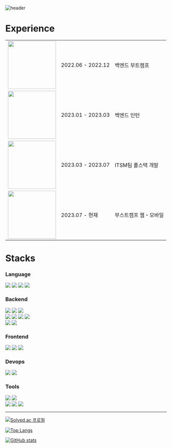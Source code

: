![header](https://capsule-render.vercel.app/api?type=waving&color=gradient&customColorList=2,3,4,12,19,21,22,24,30&height=150&section=header&text=KKG&fontAlignY=30&fontSize=55)

# Experience

<table>
  <tr>
    <td><image src="https://github.com/kkg5/kkg5/assets/97646802/7b298df9-7672-4e00-aa96-de37a4059025" width=150px></td>
    <td>2022.06 - 2022.12</td>
    <td>백엔드 부트캠프</td>
  </tr>
  <tr>
    <td><image src="https://github.com/kkg5/kkg5/assets/97646802/b26ec1bd-c79e-4cb7-8aa4-c36acc809c6d" width=150px></td>
    <td>2023.01 - 2023.03</td>
    <td>백엔드 인턴</td>
  </tr>
  <tr>
    <td><image src="https://github.com/kkg5/kkg5/assets/97646802/87ce7dc0-90b7-4468-ae0f-2df93ca8d589" width=150px></td>
    <td>2023.03 - 2023.07</td>
    <td>ITSM팀 풀스택 개발</td>
  </tr>
  <tr>
    <td><image src="https://github.com/kkg5/kkg5/assets/97646802/e30e4cf9-5265-46a2-b171-867643cd85d7" width=150px></td>
    <td>2023.07 - 현재</td>
    <td>부스트캠프 웹・모바일</td>
  </tr>
</table>

# Stacks
### Language
<img src="https://img.shields.io/badge/java-007396?style=for-the-badge&logo=java&logoColor=white"> <img src="https://img.shields.io/badge/javascript-F7DF1E?style=for-the-badge&logo=javascript&logoColor=black"> <img src="https://img.shields.io/badge/kotlin-7F52FF?style=for-the-badge&logo=kotlin&logoColor=white"> <img src="https://img.shields.io/badge/python-3776AB?style=for-the-badge&logo=python&logoColor=white">

### Backend
<img src="https://img.shields.io/badge/spring-6DB33F?style=for-the-badge&logo=spring&logoColor=white"> <img src="https://img.shields.io/badge/spring_boot-6DB33F?style=for-the-badge&logo=springboot&logoColor=white"> <img src="https://img.shields.io/badge/spring_security-6DB33F?style=for-the-badge&logo=springsecurity&logoColor=white">
<br>
<img src="https://img.shields.io/badge/spring_data_jpa-6DB33F?style=for-the-badge"> <img src="https://img.shields.io/badge/spring_rest_docs-6DB33F?style=for-the-badge"> <img src="https://img.shields.io/badge/querydsl-0089CF?style=for-the-badge"> <img src="https://img.shields.io/badge/mapstruct-E94E1B?style=for-the-badge">
<br>
<img src="https://img.shields.io/badge/mysql-4479A1?style=for-the-badge&logo=mysql&logoColor=white"> <img src="https://img.shields.io/badge/redis-DC382D?style=for-the-badge&logo=redis&logoColor=white">

### Frontend
<img src="https://img.shields.io/badge/html5-E34F26?style=for-the-badge&logo=html5&logoColor=white"> <img src="https://img.shields.io/badge/css-1572B6?style=for-the-badge&logo=css3&logoColor=white"> <img src="https://img.shields.io/badge/vue.js-4FC08D?style=for-the-badge&logo=vue.js&logoColor=white">

### Devops
<img src="https://img.shields.io/badge/linux-FCC624?style=for-the-badge&logo=linux&logoColor=black"> <img src="https://img.shields.io/badge/aws-232F3E?style=for-the-badge&logo=amazon-aws&logoColor=white">
  
### Tools
<img src="https://img.shields.io/badge/github-181717?style=for-the-badge&logo=github&logoColor=white"> <img src="https://img.shields.io/badge/git-F05032?style=for-the-badge&logo=git&logoColor=white">
<br>
<img src="https://img.shields.io/badge/IntelliJ_IDEA-000000?style=for-the-badge&logo=intellij-idea&logoColor=white"> <img src="https://img.shields.io/badge/visual_studio_code-007ACC?style=for-the-badge&logo=visual-studio-code&logoColor=white"> <img src="https://img.shields.io/badge/gradle-02303A?style=for-the-badge&logo=gradle&logoColor=white">
  
---

[![Solved.ac 프로필](http://mazassumnida.wtf/api/v2/generate_badge?boj=kkg0510)](https://solved.ac/profile/kkg0510)

[![Top Langs](https://github-readme-stats.vercel.app/api/top-langs/?username=kkg5&show_icons=true&icon_color=004386&layout=compact&theme=tokyonight)](#none)

[![GitHub stats](https://github-readme-stats.vercel.app/api?username=kkg5&show_icons=true&theme=tokyonight)](#none)

<!--
**kkg5/kkg5** is a ✨ _special_ ✨ repository because its `README.md` (this file) appears on your GitHub profile.

Here are some ideas to get you started:

- 🔭 I’m currently working on ...
- 🌱 I’m currently learning ...
- 👯 I’m looking to collaborate on ...
- 🤔 I’m looking for help with ...
- 💬 Ask me about ...
- 📫 How to reach me: ...
- 😄 Pronouns: ...
- ⚡ Fun fact: ...
-->

